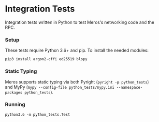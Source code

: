 # Integration Tests

Integration tests written in Python to test Meros's networking code and the RPC.

### Setup

These tests require Python 3.6+ and pip. To install the needed modules:

`pip3 install argon2-cffi ed25519 blspy`

### Static Typing

Meros supports static typing via both Pyright (`pyright -p python_tests`) and MyPy (`mypy --config-file python_tests/mypy.ini --namespace-packages python_tests`).

### Running

`python3.6 -m python_tests.Test`
